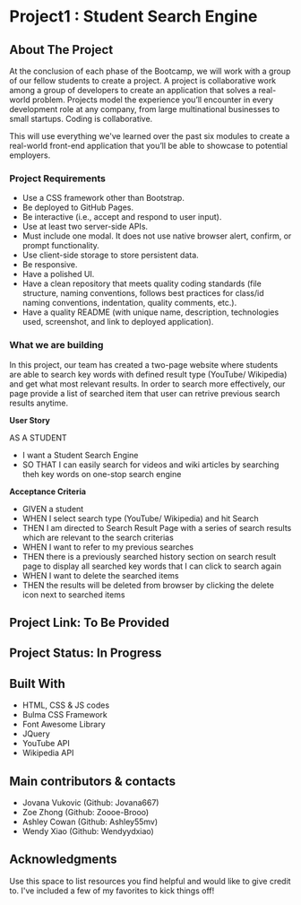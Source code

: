 # Project1 : Student Search Engine

## About The Project

At the conclusion of each phase of the Bootcamp, we will work with a group of our fellow students to create a project. A project is collaborative work among a group of developers to create an application that solves a real-world problem. Projects model the experience you’ll encounter in every development role at any company, from large multinational businesses to small startups. Coding is collaborative.

This will use everything we've learned over the past six modules to create a real-world front-end application that you’ll be able to showcase to potential employers.

### Project Requirements
- Use a CSS framework other than Bootstrap.
- Be deployed to GitHub Pages.
- Be interactive (i.e., accept and respond to user input).
- Use at least two server-side APIs.
- Must include one modal. It does not use native browser alert, confirm, or prompt functionality.
- Use client-side storage to store persistent data.
- Be responsive.
- Have a polished UI.
- Have a clean repository that meets quality coding standards (file structure, naming conventions, follows best practices for class/id naming conventions, indentation, quality comments, etc.).
- Have a quality README (with unique name, description, technologies used, screenshot, and link to deployed application).

### What we are building

In this project, our team has created a two-page website where students are able to search key words with defined result type (YouTube/ Wikipedia) and get what most relevant results. In order to search more effectively, our page provide a list of searched item that user can retrive previous search results anytime. 

**User Story**

AS A STUDENT <br>
- I want a Student Search Engine
- SO THAT I can easily search for videos and wiki articles by searching theh key words on one-stop search engine

**Acceptance Criteria**
- GIVEN a student
- WHEN I select search type (YouTube/ Wikipedia) and hit Search
- THEN I am directed to Search Result Page with a series of search results which are relevant to the search criterias
- WHEN I want to refer to my previous searches
- THEN there is a previously searched history section on search result page to display all searched key words that I can click to search again
- WHEN I want to delete the searched items
- THEN the results will be deleted from browser by clicking the delete icon next to searched items


## Project Link: To Be Provided

## Project Status: In Progress


## Built With

- HTML, CSS & JS codes
- Bulma CSS Framework
- Font Awesome Library
- JQuery
- YouTube API
- Wikipedia API

## Main contributors & contacts 
- Jovana Vukovic (Github: Jovana667)
- Zoe Zhong (Github: Zoooe-Brooo)
- Ashley Cowan  (Github: Ashley55mv)
- Wendy Xiao  (Github: Wendyydxiao)


## Acknowledgments
Use this space to list resources you find helpful and would like to give credit to. I've included a few of my favorites to kick things off!
